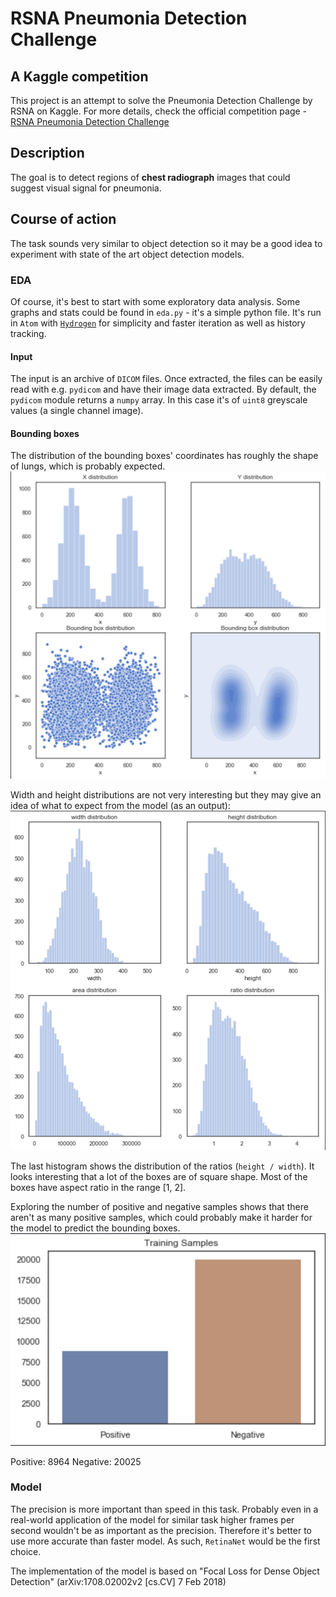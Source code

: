# RSNA Pneumonia Detection Challenge
## A Kaggle competition
This project is an attempt to solve the Pneumonia Detection Challenge by RSNA on Kaggle. For more details, check the official competition page - [RSNA Pneumonia Detection Challenge](https://www.kaggle.com/c/rsna-pneumonia-detection-challenge)

## Description
The goal is to detect regions of <b>chest radiograph</b> images that could suggest visual signal for pneumonia.

## Course of action
The task sounds very similar to object detection so it may be a good idea to experiment with state of the art object detection models.

### EDA
Of course, it's best to start with some exploratory data analysis. Some graphs and stats could be found in `eda.py` - it's a simple python file. It's run in `Atom` with [`Hydrogen`](https://atom.io/packages/hydrogen) for simplicity and faster iteration as well as history tracking.

#### Input
The input is an archive of `DICOM` files. Once extracted, the files can be easily read with e.g. `pydicom` and have their image data extracted. By default, the `pydicom` module returns a `numpy` array. In this case it's of `uint8` greyscale values (a single channel image).

#### Bounding boxes
The distribution of the bounding boxes' coordinates has roughly the shape of lungs, which is probably expected.
![Box coordinates](screenshots/box_coordinates.png)

Width and height distributions are not very interesting but they may give an idea of what to expect from the model (as an output):
![Box shapes](screenshots/box_shapes.png)

The last histogram shows the distribution of the ratios (`height / width`). It looks interesting that a lot of the boxes are of square shape. Most of the boxes have aspect ratio in the range [1, 2].

Exploring the number of positive and negative samples shows that there aren't as many positive samples, which could probably make it harder for the model to predict the bounding boxes.
![Samples](screenshots/samples.png)

Positive: 8964
Negative: 20025

### Model
The precision is more important than speed in this task. Probably even in a real-world application of the model for similar task higher frames per second wouldn't be as important as the precision. Therefore it's better to use more accurate than faster model. As such, `RetinaNet` would be the first choice.

The implementation of the model is based on "Focal Loss for Dense Object Detection" (arXiv:1708.02002v2 \[cs.CV\] 7 Feb 2018)
